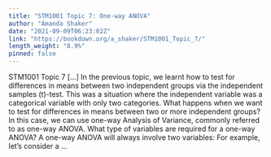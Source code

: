 ```yaml
---
title: "STM1001 Topic 7: One-way ANOVA"
author: "Amanda Shaker"
date: "2021-09-09T06:23:02Z"
link: "https://bookdown.org/a_shaker/STM1001_Topic_7/"
length_weight: "8.9%"
pinned: false
---
```


STM1001 Topic 7 [...] In the previous topic, we learnt how to test for differences in means between two independent groups via the independent samples \(t\)-test. This was a situation where the independent variable was a categorical variable with only two categories. What happens when we want to test for differences in means between two or more independent groups? In this case, we can use one-way Analysis of Variance, commonly referred to as one-way ANOVA. What type of variables are required for a one-way ANOVA? A one-way ANOVA will always involve two variables: For example, let’s consider a ...
